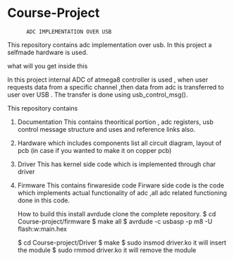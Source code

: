 # Course-Project
          ADC IMPLEMENTATION OVER USB

This repository contains adc implementation over usb.
In this project a selfmade hardware is used.

what will you get inside this

In this project internal ADC of atmega8 controller is used , when user requests data from a specific channel ,then data from adc is transferred to user over USB . The transfer is done using usb_control_msg().

This repository contains

1. Documentation
   This contains theoritical portion , adc registers, usb control message structure and uses and  reference links also.

1. Hardware
  which includes components list
  all circuit diagram, layout of pcb (in case if you wanted to make it on copper pcb)

2. Driver
   This has kernel side code which is implemented through char driver

3. Firmware
   This contains firwareside code 
   Firware side code is the code which implements actual functionality of adc ,all adc related     functioning done in this code.
   
   
   
   How to build this 
   install avrdude 
    clone the complete repository.
    $ cd Course-project/firmware
    $ make all
    $ avrdude -c usbasp -p m8 -U flash:w:main.hex
    
    $ cd Course-project/Driver
    $ make
    $ sudo insmod driver.ko     it will insert the module
    $ sudo rmmod driver.ko      it will remove the module
    
    
    

   


